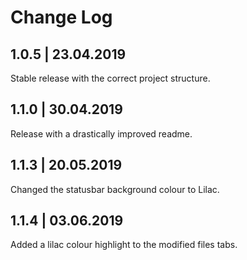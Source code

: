 # Change Log

## 1.0.5 | 23.04.2019

Stable release with the correct project structure.

## 1.1.0 | 30.04.2019

Release with a drastically improved readme.

## 1.1.3 | 20.05.2019

Changed the statusbar background colour to Lilac.

## 1.1.4 | 03.06.2019

Added a lilac colour highlight to the modified files tabs.
